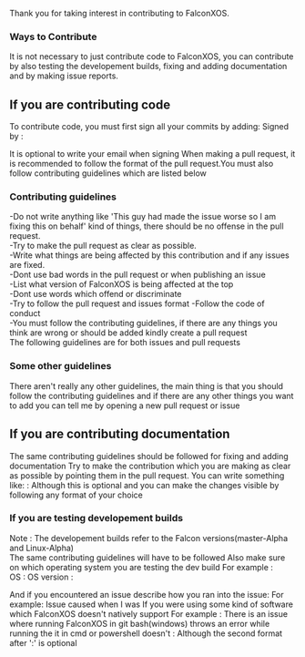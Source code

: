 Thank you for taking interest in contributing to FalconXOS.

### Ways to Contribute

It is not necessary to just contribute code to FalconXOS, you can contribute by also testing the developement builds, fixing and adding documentation and by making issue reports.

## If you are contributing code

To contribute code, you must first sign all your commits by adding:
Signed by : <Username>

It is optional to write your email when signing
When making a pull request, it is recommended to follow the format of the pull request.You must also follow contributing guidelines which are listed below

### Contributing guidelines

-Do not write anything like 'This guy had made the issue worse so I am fixing this on behalf' kind of things, there should be no offense in the pull request.
<br>
-Try to make the pull request as clear as possible.
<br>
-Write what things are being affected by this contribution and if any issues are fixed.
<br>
-Dont use bad words in the pull request or when publishing an issue
<br>
-List what version of FalconXOS is being affected at the top
<br>
-Dont use words which offend or discriminate
<br>
-Try to follow the pull request and issues format
-Follow the code of conduct
<br>
-You must follow the contributing guidelines, if there are any things you think are wrong or should be added kindly create a pull request
<br>
The following guidelines are for both issues and pull requests
<br>
### Some other guidelines

There aren't really any other guidelines, the main thing is that you should follow the contributing guidelines and if there are any other things you want to add you can tell me by opening a new pull request or issue

## If you are contributing documentation

The same contributing guidelines should be followed for fixing and adding documentation
Try to make the contribution which you are making as clear as possible by pointing them in the pull request.
You can write something like:
<documentation> : <fixed or added>
<Write about the change>
Although this is optional and you can make the changes visible by following any format of your choice

### If you are testing developement builds

Note : The developement builds refer to the Falcon versions(master-Alpha and Linux-Alpha)
<br>
The same contributing guidelines will have to be followed
Also make sure on which operating system you are testing the dev build
For example : 
<br>
OS : <insert os name here>
OS version : <insert version here>

And if you encountered an issue describe how you ran into the issue: 
For example: 
Issue caused when I was <insert reason here>
If you were using some kind of software which FalconXOS doesn't natively support
For example : There is an issue where running FalconXOS in git bash(windows) throws an error while running the it in cmd or powershell doesn't
<Write the name of the app which you used to run FalconXOS> : <What did you do to run it>
Although the second format after ':' is optional
